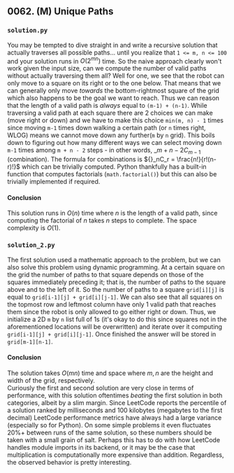 ## 0062. (M) Unique Paths

### `solution.py`
You may be tempted to dive straight in and write a recursive solution that actually traverses all possible paths... until you realize that `1 <= m, n <= 100` and your solution runs in $O(2^{mn})$ time. So the naive approach clearly won't work given the input size, can we compute the number of valid paths without actually traversing them all? Well for one, we see that the robot can only move to a square on its right or to the one below. That means that we can generally only move *towards* the bottom-rightmost square of the grid which also happens to be the goal we want to reach. Thus we can reason that the length of a valid path is *always* equal to `(m-1) + (n-1)`. While traversing a valid path at each square there are 2 choices we can make (move right or down) and we have to make this choice `min(m, n) - 1` times since moving `m-1` times down walking a certain path (or `n` times right, WLOG) means we cannot move down any further(`m` by `n` grid). This boils down to figuring out how many different ways we can select moving down `m-1` times among `m + n - 2` steps - in other words, ${}\_{m+n-2}C_{m-1}$ (combination).
The formula for combinations is ${}_nC_r = \frac{n!}{r!(n-r)!}$ which can be trivially computed. Python thankfully has a built-in function that computes factorials (`math.factorial()`) but this can also be trivially implemented if required. 

#### Conclusion
This solution runs in $O(n)$ time where $n$ is the length of a valid path, since computing the factorial of $n$ takes $n$ steps to complete. The space complexity is $O(1)$. 
  

### `solution_2.py`
The first solution used a mathematic approach to the problem, but we can also solve this problem using dynamic programming. At a certain square on the grid the number of paths to that square depends on those of the squares immediately preceding it; that is, the number of paths to the square above and to the left of it. So the number of paths to a square `grid[i][j]` is equal to `grid[i-1][j] + grid[i][j-1]`. We can also see that all squares on the topmost row and leftmost column have only 1 valid path that reaches them since the robot is only allowed to go either right or down. Thus, we initialize a 2D `m` by `n` list full of 1s (it's okay to do this since squares not in the aforementioned locations will be overwritten) and iterate over it computing `grid[i-1][j] + grid[i][j-1]`. Once finished the answer will be stored in `grid[m-1][n-1]`.  
  
#### Conclusion
The solution takes $O(mn)$ time and space where $m, n$ are the height and width of the grid, respectively.  
Curiously the first and second solution are very close in terms of performance, with this solution oftentimes *beating* the first solution in both categories, albeit by a slim margin. Since LeetCode reports the percentile of a solution ranked by milliseconds and 100 kilobytes (megabytes to the first decimal) LeetCode performance metrics have always had a large variance (especially so for Python). On some simple problems it even fluctuates 20%+ between runs of the same solution, so these numbers should be taken with a small grain of salt. Perhaps this has to do with how LeetCode handles module imports in its backend, or it may be the case that multiplication is computationally more expensive than addition. Regardless, the observed behavior is pretty interesting.  
